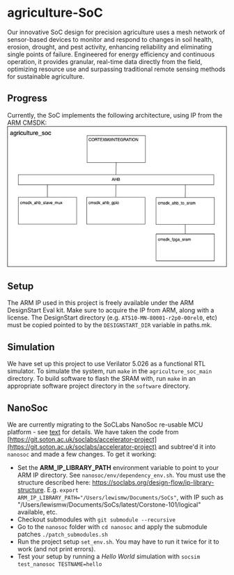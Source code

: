 # agriculture-SoC

Our innovative SoC design for precision agriculture uses a mesh network of sensor-based devices to monitor and respond to changes in soil health, erosion, drought, and pest activity, enhancing reliability and eliminating single points of failure. Engineered for energy efficiency and continuous operation, it provides granular, real-time data directly from the field, optimizing resource use and surpassing traditional remote sensing methods for sustainable agriculture.

## Progress

Currently, the SoC implements the following architecture, using IP from the ARM CMSDK:
![System Architecture](system.png "System Architecture")

## Setup
The ARM IP used in this project is freely available under the ARM DesignStart Eval kit. Make sure to acquire the IP from ARM, along with a license. The DesignStart directory (e.g. `AT510-MN-80001-r2p0-00rel0`, etc) must be copied pointed to by the `DESIGNSTART_DIR` variable in paths.mk.

## Simulation
We have set up this project to use Verilator 5.026 as a functional RTL simulator. To simulate the system, run `make` in the `agriculture_soc_main` directory. To build software to flash the SRAM with, run `make` in an appropriate software project directory in the `software` directory.

## NanoSoc

We are currently migrating to the SoCLabs NanoSoc re-usable MCU platform - see [text](https://soclabs.org/project/nanosoc-re-usable-mcu-platform) for details. We have taken the code from [https://git.soton.ac.uk/soclabs/accelerator-project](https://git.soton.ac.uk/soclabs/accelerator-project) and subtree'd it into `nanosoc` and made a few changes. To get it working:
* Set the **ARM_IP_LIBRARY_PATH** environment variable to point to your ARM IP directory. See `nanosoc/env/dependency_env.sh`. You must use the structure described here: https://soclabs.org/design-flow/ip-library-structure. E.g. `export ARM_IP_LIBRARY_PATH="/Users/lewismw/Documents/SoCs"`, with IP such as "/Users/lewismw/Documents/SoCs/latest/Corstone-101/logical" available, etc.
* Checkout submodules with `git submodule --recursive`
* Go to the `nanosoc` folder with `cd nanosoc` and apply the submodule patches `./patch_submodules.sh`
* Run the project setup `set_env.sh`. You may have to run it twice for it to work (and not print errors).
* Test your setup by running a *Hello World* simulation with `socsim test_nanosoc TESTNAME=hello`